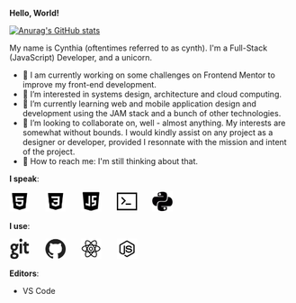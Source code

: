 **Hello, World!**

[![Anurag's GitHub stats](https://github-readme-stats.vercel.app/api?username=likelytwitchdollop&show_icons=true&theme=graywhite)](https://github.com/anuraghazra/github-readme-stats)

My name is Cynthia (oftentimes referred to as cynth). I'm a Full-Stack (JavaScript) Developer, and a unicorn.

- 👀 I am currently working on some challenges on Frontend Mentor to improve my front-end development.
- 👀 I’m interested in systems design, architecture and cloud computing.
- 👀 I’m currently learning web and mobile application design and development using the JAM stack and a bunch of other technologies.
- 👀 I’m looking to collaborate on, well - almost anything. My interests are somewhat without bounds. I would kindly assist on any project as a designer or developer, provided I resonnate with the mission and intent of the project.
- 👀 How to reach me:  I'm still thinking about that.

**I speak**:
<p float="left">
  <img src="./assets/html.png" alt="HTML" width="36px" height="36px">
  &nbsp;&nbsp;&nbsp;&nbsp;&nbsp;
  <img src="./assets/css.png" alt="CSS" width="36px" height="36px">
  &nbsp;&nbsp;&nbsp;&nbsp;&nbsp;
  <img src="./assets/javascript.png" alt="JavaScript" width="36px" height="36px">
  &nbsp;&nbsp;&nbsp;&nbsp;&nbsp;
  <img src="./assets/bash.png" alt="Bash" width="36px" height="36px">
  &nbsp;&nbsp;&nbsp;&nbsp;&nbsp;
  <img src="./assets/python.png" alt="JavaScript" width="36px" height="36px">
</p>

**I use**:
<p float="left">
  <img src="./assets/git.png" alt="Git" width="36px" height="36px">
  &nbsp;&nbsp;&nbsp;&nbsp;&nbsp;
  <img src="./assets/github.png" alt="GitHub" width="36px" height="36px">
  &nbsp;&nbsp;&nbsp;&nbsp;&nbsp;
  <img src="./assets/react-native.png" alt="React.js" width="36px" height="36px">
  &nbsp;&nbsp;&nbsp;&nbsp;&nbsp;
  <img src="./assets/nodejs.png" alt="Node.js" width="36px" height="36px">
  &nbsp;&nbsp;&nbsp;&nbsp;&nbsp;
</p>

**Editors**:
- VS Code

<!---
likelytwitchdollop/likelytwitchdollop is a ✨ special ✨ repository because its `README.md` (this file) appears on your GitHub profile.
You can click the Preview link to take a look at your changes.
--->
